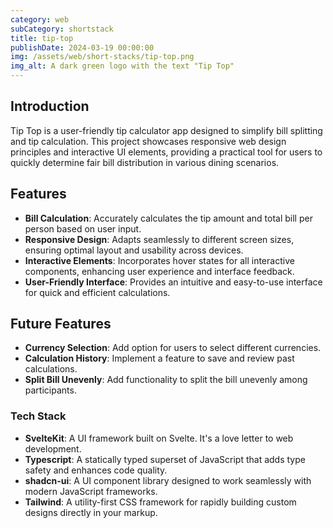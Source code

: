 ```yaml
---
category: web
subCategory: shortstack
title: tip-top
publishDate: 2024-03-19 00:00:00
img: /assets/web/short-stacks/tip-top.png
img_alt: A dark green logo with the text "Tip Top"
---
```


## Introduction

Tip Top is a user-friendly tip calculator app designed to simplify bill splitting and tip calculation. This project showcases responsive web design principles and interactive UI elements, providing a practical tool for users to quickly determine fair bill distribution in various dining scenarios.

## Features

- **Bill Calculation**: Accurately calculates the tip amount and total bill per person based on user input.
- **Responsive Design**: Adapts seamlessly to different screen sizes, ensuring optimal layout and usability across devices.
- **Interactive Elements**: Incorporates hover states for all interactive components, enhancing user experience and interface feedback.
- **User-Friendly Interface**: Provides an intuitive and easy-to-use interface for quick and efficient calculations.

## Future Features

- **Currency Selection**: Add option for users to select different currencies.
- **Calculation History**: Implement a feature to save and review past calculations.
- **Split Bill Unevenly**: Add functionality to split the bill unevenly among participants.

### Tech Stack

- **SvelteKit**: A UI framework built on Svelte. It's a love letter to web development.
- **Typescript**: A statically typed superset of JavaScript that adds type safety and enhances code quality.
- **shadcn-ui**: A UI component library designed to work seamlessly with modern JavaScript frameworks.
- **Tailwind**: A utility-first CSS framework for rapidly building custom designs directly in your markup.
